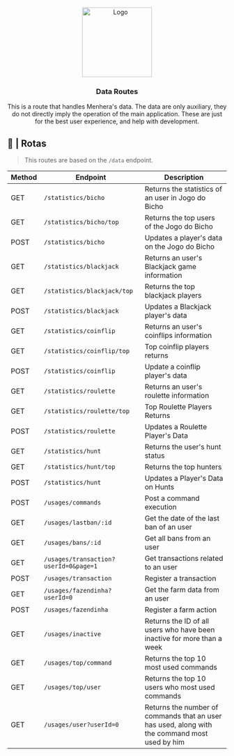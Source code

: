 <br />
<p align="center">
  <a href="https://github.com/ySnoopyDogy/Menhera-Tools">
    <img src="https://i.imgur.com/jjgBki0.png" alt="Logo" width="160" height="160">
  </a>

  <h3 align="center"> Data Routes </h3>

  <p align="center">
    This is a route that handles Menhera's data. The data are only auxiliary, they do not directly imply the operation of the main application. These are just for the best user experience, and help with development.
    <br />
  </p>
</p>

## 🔀 | Rotas

> This routes are based on the `/data` endpoint.

| Method | Endpoint                              | Description                                                                                   |
| ------ | ------------------------------------- | --------------------------------------------------------------------------------------------- |
| GET    | `/statistics/bicho`                   | Returns the statistics of an user in Jogo do Bicho                                            |
| GET    | `/statistics/bicho/top`               | Returns the top users of the Jogo do Bicho                                                    |
| POST   | `/statistics/bicho`                   | Updates a player's data on the Jogo do Bicho                                                  |
| GET    | `/statistics/blackjack`               | Returns an user's Blackjack game information                                                  |
| GET    | `/statistics/blackjack/top`           | Returns the top blackjack players                                                             |
| POST   | `/statistics/blackjack`               | Updates a Blackjack player's data                                                             |
| GET    | `/statistics/coinflip`                | Returns an user's coinflips information                                                       |
| GET    | `/statistics/coinflip/top`            | Top coinflip players returns                                                                  |
| POST   | `/statistics/coinflip`                | Update a coinflip player's data                                                               |
| GET    | `/statistics/roulette`                | Returns an user's roulette information                                                        |
| GET    | `/statistics/roulette/top`            | Top Roulette Players Returns                                                                  |
| POST   | `/statistics/roulette`                | Updates a Roulette Player's Data                                                              |
| GET    | `/statistics/hunt`                    | Returns the user's hunt status                                                                |
| GET    | `/statistics/hunt/top`                | Returns the top hunters                                                                       |
| POST   | `/statistics/hunt`                    | Updates a Player's Data on Hunts                                                              |
| POST   | `/usages/commands`                    | Post a command execution                                                                      |
| GET    | `/usages/lastban/:id`                 | Get the date of the last ban of an user                                                       |
| GET    | `/usages/bans/:id`                    | Get all bans from an user                                                                     |
| GET    | `/usages/transaction?userId=0&page=1` | Get transactions related to an user                                                           |
| POST   | `/usages/transaction`                 | Register a transaction                                                                        |
| GET    | `/usages/fazendinha?userId=0`         | Get the farm data from an user                                                                |
| POST   | `/usages/fazendinha`                  | Register a farm action                                                                        |
| GET    | `/usages/inactive`                    | Returns the ID of all users who have been inactive for more than a week                       |
| GET    | `/usages/top/command`                 | Returns the top 10 most used commands                                                         |
| GET    | `/usages/top/user`                    | Returns the top 10 users who most used commands                                               |
| GET    | `/usages/user?userId=0`               | Returns the number of commands that an user has used, along with the command most used by him |
